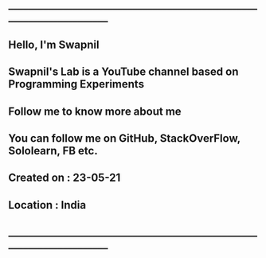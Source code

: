 ## ______________________________________________________________________
## Hello, I'm Swapnil                                                    
## Swapnil's Lab is a YouTube channel based on Programming Experiments   
## Follow me to know more about me                                       
## You can follow me on GitHub, StackOverFlow, Sololearn, FB etc.        
## Created on : 23-05-21                                                 
## Location : India                                                      
## ______________________________________________________________________
